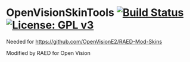 OpenVisionSkinTools [![Build Status](https://travis-ci.com/OpenVisionE2/OpenVisionSkinTools.svg?branch=master)](https://travis-ci.com/OpenVisionE2/OpenVisionSkinTools) [![License: GPL v3](https://img.shields.io/badge/License-GPLv3-blue.svg)](https://www.gnu.org/licenses/gpl-3.0)
===================
Needed for https://github.com/OpenVisionE2/RAED-Mod-Skins

Modified by RAED for Open Vision
